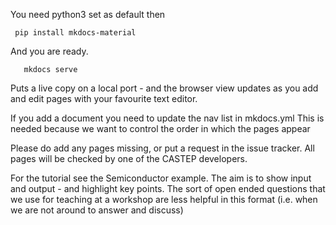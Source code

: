 You need python3 set as default then
```
 pip install mkdocs-material
```
And you are ready.  
```
   mkdocs serve
```
Puts a live copy on a local port - and the browser view updates as you add and edit pages with your favourite text editor.

If you add a document you need to update the nav list in mkdocs.yml
This is needed because we want to control the order in which the pages appear

Please do add any pages missing, or put a request in the issue tracker. All pages will be checked by one of the CASTEP developers.

For the tutorial see the Semiconductor example. The aim is to show input and output - and highlight key points. The sort of open ended questions that we use for teaching at a workshop are less helpful in this format (i.e. when we are not around to answer and discuss)
